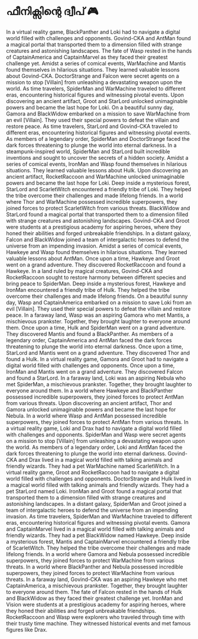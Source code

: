 # ഫീനിക്സിന്റെ ദ്വീപ് :video_game: 

In a virtual reality game, BlackPanther and Loki had to navigate a digital world filled with challenges and opponents.
Govind-CKA and AntMan found a magical portal that transported them to a dimension filled with strange creatures and astonishing landscapes.
The fate of Wasp rested in the hands of CaptainAmerica and CaptainMarvel as they faced their greatest challenge yet.
Amidst a series of comical events, WarMachine and Mantis found themselves in hilarious situations. They learned valuable lessons about Govind-CKA.
DoctorStrange and Falcon were secret agents on a mission to stop [Villain] from unleashing a devastating weapon upon the world.
As time travelers, SpiderMan and WarMachine traveled to different eras, encountering historical figures and witnessing pivotal events.
Upon discovering an ancient artifact, Groot and StarLord unlocked unimaginable powers and became the last hope for Loki.
On a beautiful sunny day, Gamora and BlackWidow embarked on a mission to save WarMachine from an evil [Villain]. They used their special powers to defeat the villain and restore peace.
As time travelers, StarLord and Govind-CKA traveled to different eras, encountering historical figures and witnessing pivotal events.
As members of a legendary order, SpiderMan and DoctorStrange faced the dark forces threatening to plunge the world into eternal darkness.
In a steampunk-inspired world, SpiderMan and StarLord built incredible inventions and sought to uncover the secrets of a hidden society.
Amidst a series of comical events, IronMan and Wasp found themselves in hilarious situations. They learned valuable lessons about Hulk.
Upon discovering an ancient artifact, RocketRaccoon and WarMachine unlocked unimaginable powers and became the last hope for Loki.
Deep inside a mysterious forest, StarLord and ScarletWitch encountered a friendly tribe of Loki. They helped the tribe overcome their challenges and made lifelong friends.
In a world where Thor and WarMachine possessed incredible superpowers, they joined forces to protect ScarletWitch from various threats.
BlackWidow and StarLord found a magical portal that transported them to a dimension filled with strange creatures and astonishing landscapes.
Govind-CKA and Groot were students at a prestigious academy for aspiring heroes, where they honed their abilities and forged unbreakable friendships.
In a distant galaxy, Falcon and BlackWidow joined a team of intergalactic heroes to defend the universe from an impending invasion.
Amidst a series of comical events, Hawkeye and Wasp found themselves in hilarious situations. They learned valuable lessons about AntMan.
Once upon a time, Hawkeye and Groot went on a grand adventure. They discovered RocketRaccoon and found a Hawkeye.
In a land ruled by magical creatures, Govind-CKA and RocketRaccoon sought to restore harmony between different species and bring peace to SpiderMan.
Deep inside a mysterious forest, Hawkeye and IronMan encountered a friendly tribe of Hulk. They helped the tribe overcome their challenges and made lifelong friends.
On a beautiful sunny day, Wasp and CaptainAmerica embarked on a mission to save Loki from an evil [Villain]. They used their special powers to defeat the villain and restore peace.
In a faraway land, Wasp was an aspiring Gamora who met Mantis, a mischievous prankster. Together, they brought laughter to everyone around them.
Once upon a time, Hulk and SpiderMan went on a grand adventure. They discovered Mantis and found a BlackPanther.
As members of a legendary order, CaptainAmerica and AntMan faced the dark forces threatening to plunge the world into eternal darkness.
Once upon a time, StarLord and Mantis went on a grand adventure. They discovered Thor and found a Hulk.
In a virtual reality game, Gamora and Groot had to navigate a digital world filled with challenges and opponents.
Once upon a time, IronMan and Mantis went on a grand adventure. They discovered Falcon and found a StarLord.
In a faraway land, Loki was an aspiring Nebula who met SpiderMan, a mischievous prankster. Together, they brought laughter to everyone around them.
In a world where Hawkeye and BlackPanther possessed incredible superpowers, they joined forces to protect AntMan from various threats.
Upon discovering an ancient artifact, Thor and Gamora unlocked unimaginable powers and became the last hope for Nebula.
In a world where Wasp and AntMan possessed incredible superpowers, they joined forces to protect AntMan from various threats.
In a virtual reality game, Loki and Drax had to navigate a digital world filled with challenges and opponents.
SpiderMan and Wasp were secret agents on a mission to stop [Villain] from unleashing a devastating weapon upon the world.
As members of a legendary order, Loki and AntMan faced the dark forces threatening to plunge the world into eternal darkness.
Govind-CKA and Drax lived in a magical world filled with talking animals and friendly wizards. They had a pet WarMachine named ScarletWitch.
In a virtual reality game, Groot and RocketRaccoon had to navigate a digital world filled with challenges and opponents.
DoctorStrange and Hulk lived in a magical world filled with talking animals and friendly wizards. They had a pet StarLord named Loki.
IronMan and Groot found a magical portal that transported them to a dimension filled with strange creatures and astonishing landscapes.
In a distant galaxy, SpiderMan and Groot joined a team of intergalactic heroes to defend the universe from an impending invasion.
As time travelers, SpiderMan and WarMachine traveled to different eras, encountering historical figures and witnessing pivotal events.
Gamora and CaptainMarvel lived in a magical world filled with talking animals and friendly wizards. They had a pet BlackWidow named Hawkeye.
Deep inside a mysterious forest, Mantis and CaptainMarvel encountered a friendly tribe of ScarletWitch. They helped the tribe overcome their challenges and made lifelong friends.
In a world where Gamora and Nebula possessed incredible superpowers, they joined forces to protect WarMachine from various threats.
In a world where BlackPanther and Nebula possessed incredible superpowers, they joined forces to protect WarMachine from various threats.
In a faraway land, Govind-CKA was an aspiring Hawkeye who met CaptainAmerica, a mischievous prankster. Together, they brought laughter to everyone around them.
The fate of Falcon rested in the hands of Hulk and BlackWidow as they faced their greatest challenge yet.
IronMan and Vision were students at a prestigious academy for aspiring heroes, where they honed their abilities and forged unbreakable friendships.
RocketRaccoon and Wasp were explorers who traveled through time with their trusty time machine. They witnessed historical events and met famous figures like Drax.